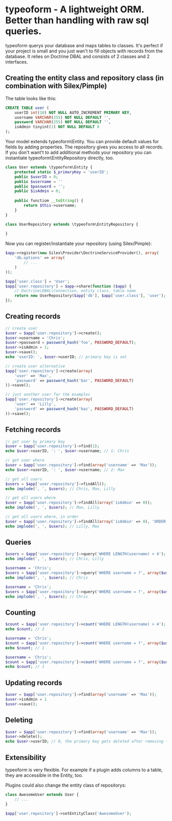 typeoform - A lightweight ORM. Better than handling with raw sql queries.
==============================================================================

typeoform querys your database and maps tables to classes. It's perfect
if your project is small and you just wan't to fill objects with records from
the database. It relies on Doctrine DBAL and consists of 2 classes and 2 interfaces.

Creating the entity class and repository class (in combination with Silex/Pimple)
---------------------------------------------------------------------------------
The table looks like this:

```sql
CREATE TABLE user (
	userID int(10) NOT NULL AUTO_INCREMENT PRIMARY KEY,
	username VARCHAR(255) NOT NULL DEFAULT '',
	password VARCHAR(255) NOT NULL DEFAULT '',
	isAdmin tinyint(1) NOT NULL DEFAULT 0
);
```

Your model extends typeoform\Entity. You can provide default values for fields by adding properties.
The repository gives you access to all records. If you don't want't to add additional methods your
repository you can instantiate typeoform\EntityRepository directly, too. 

```php
class User extends \typeoform\Entity {
	protected static $_primaryKey = 'userID';
	public $userID = 0;
	public $username = ''
	public $password = '';
	public $isAdmin = 0;
	
	public functiom __toString() {
		return $this->username;
	}
}

class UserRepository extends \typeoform\EntityRepository {
	
}
```

Now you can register/instantiate your repository (using Silex/Pimple):

```php
$app->register(new Silex\Provider\DoctrineServiceProvider(), array(
	'db.options' => array(
		// ...
	)
));

$app['user.class'] = 'User';
$app['user.repository'] = $app->share(function ($app) {
	// Doctrine\DBAL\Connection, entity class, table name
	return new UserRepository($app['db'], $app['user.class'], 'user');
});
```

Creating records
----------------

```php
// create user
$user = $app['user.repository']->create();
$user->username = 'Chris';
$user->password = password_hash('foo', PASSWORD_DEFAULT);
$user->isAdmin = 1;
$user->save();
echo 'userID: ', $user->userID; // primary key is set

// create user alternative
$app['user.repository']->create(array(
	'user' => 'Max',
	'password' => password_hash('bar', PASSWORD_DEFAULT)
))->save();

// just another user for the examples
$app['user.repository']->create(array(
	'user' => 'Lilly',
	'password' => password_hash('baz', PASSWORD_DEFAULT)
))->save();
```

Fetching records
----------------

```php
// get user by primary key
$user = $app['user.repository']->find(1);
echo $user->userID, ': ', $user->username; // 1: Chris

// get user where
$user = $app['user.repository']->find(array('username' => 'Max'));
echo $user->userID, ': ', $user->username; // 2: Max

// get all users
$users = $app['user.repository']->findAll();
echo implode(', ', $users); // Chris, Max, Lilly

// get all users where
$user = $app['user.repository']->findAll(array('isAdmin' => 0));
echo implode(', ', $users); // Max, Lilly

// get all users where, in order
$user = $app['user.repository']->findAll(array('isAdmin' => 0), 'ORDER BY username ASC');
echo implode(', ', $users); // Lilly, Max
```

Queries
-------

```php
$users = $app['user.repository']->query('WHERE LENGTH(username) > 4');
echo implode(', ', $users); // Chris, Lilly

$username = 'Chris';
$users = $app['user.repository']->query('WHERE username = ?', array($username));
echo implode(', ', $users); // Chris

$username = 'Chris';
$users = $app['user.repository']->query('WHERE username = ?', array($username), \PDO::PARAM_STR));
echo implode(', ', $users); // Chris
```

Counting
-------

```php
$count = $app['user.repository']->count('WHERE LENGTH(username) > 4');
echo $count; // 2

$username = 'Chris';
$count = $app['user.repository']->count('WHERE username = ?', array($username));
echo $count; // 1

$username = 'Chris';
$count = $app['user.repository']->count('WHERE username = ?', array($username), \PDO::PARAM_STR));
echo $count; // 1
```

Updating records
----------------

```php
$user = $app['user.repository']->find(array('username' => 'Max'));
$user->isAdmin = 1
$user->save();
```

Deleting
--------

```php
$user = $app['user.repository']->find(array('username' => 'Max'));
$user->delete();
echo $user->userID; // 0, the primary key gets deleted after removing the entity
```

Extensibility
-------------

typeoform is very flexible. For example if a plugin adds columns to a table,
they are accessible in the Entity, too.

Plugins could also change the entity class of repositorys:

```php
class AwesomeUser extends User {
	// ...
}

$app['user.repository']->setEntityClass('AwesomeUser');
```
